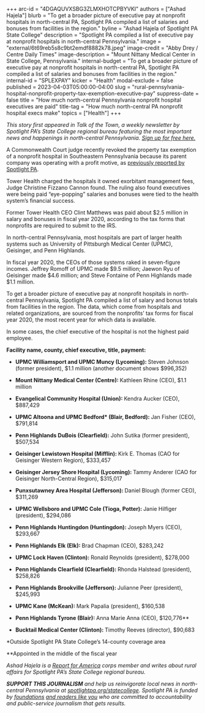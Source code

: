 +++
arc-id = "4DGAQUVXSBG3ZLMXHOTCPBYVKI"
authors = ["Ashad Hajela"]
blurb = "To get a broader picture of executive pay at nonprofit hospitals in north-central PA, Spotlight PA compiled a list of salaries and bonuses from facilities in the region."
byline = "Ashad Hajela of Spotlight PA State College"
description = "Spotlight PA compiled a list of executive pay at nonprofit hospitals in north-central Pennsylvania."
image = "external/6t69reb5s8c9bt2emdf8882k78.jpeg"
image-credit = "Abby Drey / Centre Daily Times"
image-description = "Mount Nittany Medical Center in State College, Pennsylvania."
internal-budget = "To get a broader picture of executive pay at nonprofit hospitals in north-central PA, Spotlight PA compiled a list of salaries and bonuses from facilities in the region."
internal-id = "SPLEXPAY"
kicker = "Health"
modal-exclude = false
published = 2023-04-03T05:00:00-04:00
slug = "rural-pennsylvania-hospital-nonprofit-property-tax-exemption-executive-pay"
suppress-date = false
title = "How much north-central Pennsylvania nonprofit hospital executives are paid"
title-tag = "How much north-central PA nonprofit hospital execs make"
topics = ["Health"]
+++

<i>This story first appeared in Talk of the Town, a weekly newsletter by Spotlight PA’s State College regional bureau featuring the most important news and happenings in north-central Pennsylvania. </i><a href="https://www.spotlightpa.org/newsletters"><i>Sign up for free here.</i></a>

A Commonwealth Court judge recently revoked the property tax exemption of a nonprofit hospital in Southeastern Pennsylvania because its parent company was operating with a profit motive, as <a href="https://www.spotlightpa.org/news/2023/03/pa-nonprofit-hospital-property-tax-exemption-court-ruling/">previously reported by Spotlight PA</a>.

Tower Health charged the hospitals it owned exorbitant management fees, Judge Christine Fizzano Cannon found. The ruling also found executives were being paid “eye-popping” salaries and bonuses were tied to the health system’s financial success.

Former Tower Health CEO Clint Matthews was paid about $2.5 million in salary and bonuses in fiscal year 2020, according to the tax forms that nonprofits are required to submit to the IRS.

<script src="https://www.spotlightpa.org/embed.js" async></script><div data-spl-embed-version="1" data-spl-src="https://www.spotlightpa.org/embeds/newsletter/?cta=Sign%20up%20for%20our%20new%20regional%20newsletter%2C%20%3Cb%3ETalk%20of%20the%20Town%3C%2Fb%3E%2C%20and%20get%20all%20the%20news%20and%20notes%20from%20State%20College%20and%20north-central%20PA.&button=Sign%20Up%20Now&preselect=state_college&eyebrow=DON'T%20MISS%20A%20BEAT"></div>

In north-central Pennsylvania, most hospitals are part of larger health systems such as University of Pittsburgh Medical Center (UPMC), Geisinger, and Penn Highlands.

In fiscal year 2020, the CEOs of those systems raked in seven-figure incomes. Jeffrey Romoff of UPMC made $9.5 million; Jaewon Ryu of Geisinger made $4.6 million; and Steve Fontaine of Penn Highlands made $1.1 million.

To get a broader picture of executive pay at nonprofit hospitals in north-central Pennsylvania, Spotlight PA compiled a list of salary and bonus totals from facilities in the region. The data, which come from hospitals and related organizations, are sourced from the nonprofits’ tax forms for fiscal year 2020, the most recent year for which data is available.

In some cases, the chief executive of the hospital is not the highest paid employee.

<b>Facility name, county, chief executive, title, payment:</b>

- <b>UPMC Williamsport and UPMC Muncy (Lycoming): </b>Steven Johnson (former president), $1.1 million (another document shows $996,352)

- <b>Mount Nittany Medical Center (Centre): </b>Kathleen Rhine (CEO), $1.1 million

- <b>Evangelical Community Hospital (Union): </b>Kendra Aucker (CEO), $887,429

- <b>UPMC Altoona and UPMC Bedford* (Blair, Bedford): </b>Jan Fisher (CEO), $791,814

- <b>Penn Highlands DuBois (Clearfield):</b> John Sutika (former president), $507,534

- <b>Geisinger Lewistown Hospital (Mifflin): </b>Kirk E. Thomas (CAO for Geisinger Western Region), $333,457

- <b>Geisinger Jersey Shore Hospital (Lycoming): </b>Tammy Anderer (CAO for Geisinger North-Central Region), $315,017

- <b>Punxsutawney Area Hospital (Jefferson): </b>Daniel Blough (former CEO), $311,269

- <b>UPMC Wellsboro and UPMC Cole (Tioga, Potter): </b>Janie Hilfiger (president), $294,086

- <b>Penn Highlands Huntingdon (Huntingdon): </b>Joseph Myers (CEO), $293,667

- <b>Penn Highlands Elk (Elk): </b>Brad Chapman (CEO), $283,242

- <b>UPMC Lock Haven (Clinton): </b>Ronald Reynolds (president), $278,000

- <b>Penn Highlands Clearfield (Clearfield): </b>Rhonda Halstead (president), $258,826

- <b>Penn Highlands Brookville (Jefferson): </b>Julianne Peer (president), $245,993

- <b>UPMC Kane (McKean): </b>Mark Papalia (president), $160,538

- <b>Penn Highlands Tyrone (Blair): </b>Anna Marie Anna (CEO), $120,776**

- <b>Bucktail Medical Center (Clinton): </b>Timothy Reeves (director), $90,683

*Outside Spotlight PA State College’s 14-county coverage area

**Appointed in the middle of the fiscal year

<script src="https://www.spotlightpa.org/embed.js" async></script><div data-spl-embed-version="1" data-spl-src="https://www.spotlightpa.org/embeds/donate/"></div>


<i>Ashad Hajela is a </i><a href="https://www.reportforamerica.org/"><i>Report for America</i></a><i> corps member and writes about rural affairs for Spotlight PA’s State College regional bureau.</i>

<i><b>SUPPORT THIS JOURNALISM</b></i><i> and help us reinvigorate local news in north-central Pennsylvania at </i><a href="https://checkout.fundjournalism.org/memberform?org_id=spotlightpa&campaign=7015G0000013pUYQAY&utm_source=www.spotlightpa.org&utm_medium=statecollege:section&utm_campaign=statecollege:main"><i>spotlightpa.org/statecollege</i></a><i>. Spotlight PA is funded by </i><a href="https://www.spotlightpa.org/support"><i>foundations</i></a><i> </i><a href="https://www.spotlightpa.org/support"><i>and readers like you</i></a><i> who are committed to accountability and public-service journalism that gets results.</i>
